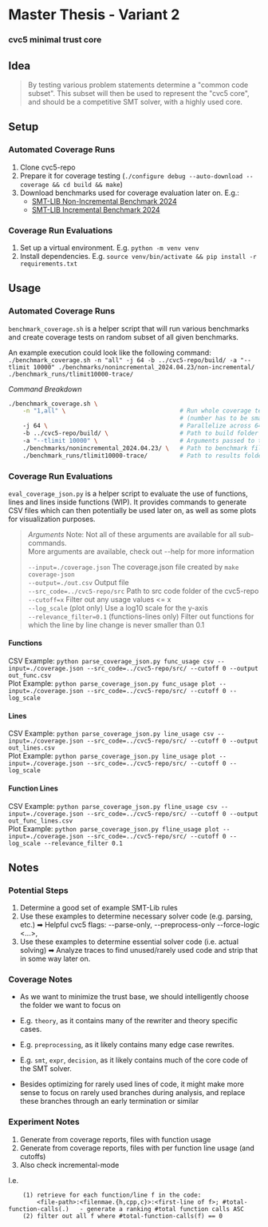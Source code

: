 # Master Thesis - Variant 2
### cvc5 minimal trust core

## Idea
> By testing various problem statements determine a "common code subset".
> This subset will then be used to represent the "cvc5 core", and should be
> a competitive SMT solver, with a highly used core.


## Setup
### Automated Coverage Runs
 1. Clone cvc5-repo
 2. Prepare it for coverage testing (`./configure debug --auto-download --coverage && cd build && make`)
 3. Download benchmarks used for coverage evaluation later on. E.g.:
    - [SMT-LIB Non-Incremental Benchmark 2024](https://zenodo.org/records/11061097)
    - [SMT-LIB Incremental Benchmark 2024](https://zenodo.org/records/11186591)

### Coverage Run Evaluations
 1. Set up a virtual environment. E.g. `python -m venv venv`
 2. Install dependencies. E.g. `source venv/bin/activate && pip install -r requirements.txt`

## Usage
### Automated Coverage Runs
`benchmark_coverage.sh` is a helper script that will run various benchmarks and create coverage tests on random subset of all given benchmarks.

An example execution could look like the following command:<br/>
`./benchmark_coverage.sh -n "all" -j 64 -b ../cvc5-repo/build/ -a "--tlimit 10000" ./benchmarks/nonincremental_2024.04.23/non-incremental/ ./benchmark_runs/tlimit10000-trace/`

*Command Breakdown*
```bash
./benchmark_coverage.sh \
    -n "1,all" \                                # Run whole coverage testsuite over 1 random and all tests
                                                # (number has to be smaller than the total number of tests available)
    -j 64 \                                     # Parallelize across 64 cores
    -b ../cvc5-repo/build/ \                    # Path to build folder (has to be inside the cvc5 repo)
    -a "--tlimit 10000" \                       # Arguments passed to the cvc5 executable found
    ./benchmarks/nonincremental_2024.04.23/ \   # Path to benchmark files (has to only contain smt-lib files)
    ./benchmark_runs/tlimit10000-trace/         # Path to results folder
```

### Coverage Run Evaluations
`eval_coverage_json.py` is a helper script to evaluate the use of functions, lines and lines inside functions (WIP).
It provides commands to generate CSV files which can then potentially be used later on, as well as some plots for visualization purposes.

> *Arguments*
> Note: Not all of these arguments are available for all sub-commands.<br/>
> More arguments are available, check out --help for more information<br/>
>
> `--input=./coverage.json` The coverage.json file created by `make coverage-json`<br/>
> `--output=./out.csv`      Output file<br/>
> `--src_code=../cvc5-repo/src`    Path to src code folder of the cvc5-repo<br/>
> `--cutoff=x`    Filter out any usage values <= x<br/>
> `--log_scale`   (plot only) Use a log10 scale for the y-axis<br/>
> `--relevance_filter=0.1`   (functions-lines only) Filter out functions for which the line by line change is never smaller than 0.1


#### Functions
CSV Example: `python parse_coverage_json.py func_usage csv --input=./coverage.json --src_code=../cvc5-repo/src/ --cutoff 0 --output out_func.csv`<br/>
Plot Example: `python parse_coverage_json.py func_usage plot --input=./coverage.json --src_code=../cvc5-repo/src/ --cutoff 0 --log_scale`

#### Lines
CSV Example: `python parse_coverage_json.py line_usage csv --input=./coverage.json --src_code=../cvc5-repo/src/ --cutoff 0 --output out_lines.csv`<br/>
Plot Example: `python parse_coverage_json.py line_usage plot --input=./coverage.json --src_code=../cvc5-repo/src/ --cutoff 0 --log_scale`

#### Function Lines
CSV Example: `python parse_coverage_json.py fline_usage csv --input=./coverage.json --src_code=../cvc5-repo/src/ --cutoff 0 --output out_func_lines.csv`<br/>
Plot Example: `python parse_coverage_json.py fline_usage plot --input=./coverage.json --src_code=../cvc5-repo/src/ --cutoff 0 --log_scale --relevance_filter 0.1`


## Notes
### Potential Steps
 1. Determine a good set of example SMT-Lib rules
 2. Use these examples to determine necessary solver code (e.g. parsing, etc.)
    ➡ Helpful cvc5 flags: --parse-only, --preprocess-only
                            --force-logic <...>,
 3. Use these examples to determine essential solver code (i.e. actual solving)
    ➡ Analyze traces to find unused/rarely used code and strip that in some way later on.


### Coverage Notes
 - As we want to minimize the trust base, we should intelligently choose the folder we want to focus on
 - E.g. `theory`, as it contains many of the rewriter and theory specific cases.
 - E.g. `preprocessing`, as it likely contains many edge case rewrites.
 - E.g. `smt`, `expr`, `decision`, as it likely contains much of the core code of the SMT solver.

 - Besides optimizing for rarely used lines of code, it might make more sense to focus on rarely used branches during analysis, 
   and replace these branches through an early termination or similar


### Experiment Notes
1. Generate from coverage reports, files with function usage
2. Generate from coverage reports, files with per function line usage (and cutoffs)
3. Also check incremental-mode

I.e. 
```
    (1) retrieve for each function/line f in the code:
        <file-path>:<filenmae.{h,cpp,c}>:<first-line of f>; #total-function-calls(.)   - generate a ranking #total function calls ASC
    (2) filter out all f where #total-function-calls(f) == 0
```
